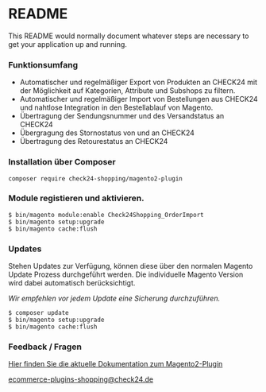 # README #

This README would normally document whatever steps are necessary to get your application up and running.

### Funktionsumfang ###

* Automatischer und regelmäßiger Export von Produkten an CHECK24 mit der Möglichkeit auf Kategorien, Attribute und
  Subshops zu filtern.
* Automatischer und regelmäßiger Import von Bestellungen aus CHECK24 und nahtlose Integration in den Bestellablauf von
  Magento.
* Übertragung der Sendungsnummer und des Versandstatus an CHECK24 
* Übergragung des Stornostatus von und an CHECK24
* Übertragung des Retourestatus an CHECK24


### Installation über Composer ###

`composer require check24-shopping/magento2-plugin`

### Module registieren und aktivieren. ###

```
$ bin/magento module:enable Check24Shopping_OrderImport
$ bin/magento setup:upgrade
$ bin/magento cache:flush
```

### Updates ###

Stehen Updates zur Verfügung, können diese über den normalen Magento Update Prozess durchgeführt werden. Die
individuelle Magento Version wird dabei automatisch berücksichtigt.

*Wir empfehlen vor jedem Update eine Sicherung durchzuführen.*

```
$ composer update
$ bin/magento setup:upgrade
$ bin/magento cache:flush
```

### Feedback / Fragen ###

[Hier finden Sie die aktuelle Dokumentation zum Magento2-Plugin](Documentation/CHECK24-Shopping_Magento-2-Plugin_Dokumentation_1.4.pdf)

ecommerce-plugins-shopping@check24.de
